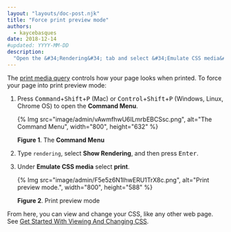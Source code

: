 ```yaml
---
layout: "layouts/doc-post.njk"
title: "Force print preview mode"
authors:
  - kaycebasques
date: 2018-12-14
#updated: YYYY-MM-DD
description:
  "Open the &#34;Rendering&#34; tab and select &#34;Emulate CSS media&#34; &gt; &#34;print&#34;."
---
```


The [print media query][1] controls how your page looks when printed. To force your page into print
preview mode:

1.  Press <kbd>Command</kbd>+<kbd>Shift</kbd>+<kbd>P</kbd> (Mac) or
    <kbd>Control</kbd>+<kbd>Shift</kbd>+<kbd>P</kbd> (Windows, Linux, Chrome OS) to open the
    **Command Menu**.

    {% Img src="image/admin/vAwmfhwU6lLmrbEBCSsc.png", alt="The Command Menu", width="800", height="632" %}

    **Figure 1**. The **Command Menu**

2.  Type `rendering`, select **Show Rendering**, and then press <kbd>Enter</kbd>.
3.  Under **Emulate CSS media** select **print**.

    {% Img src="image/admin/F5e5z6N1lhwERU1TrX8c.png", alt="Print preview mode.", width="800", height="588" %}

    **Figure 2**. Print preview mode

From here, you can view and change your CSS, like any other web page. See [Get Started With Viewing
And Changing CSS][2].

[1]: https://developer.mozilla.org/en-US/docs/Web/CSS/Media_Queries/Using_media_queries
[2]: /docs/devtools/css
